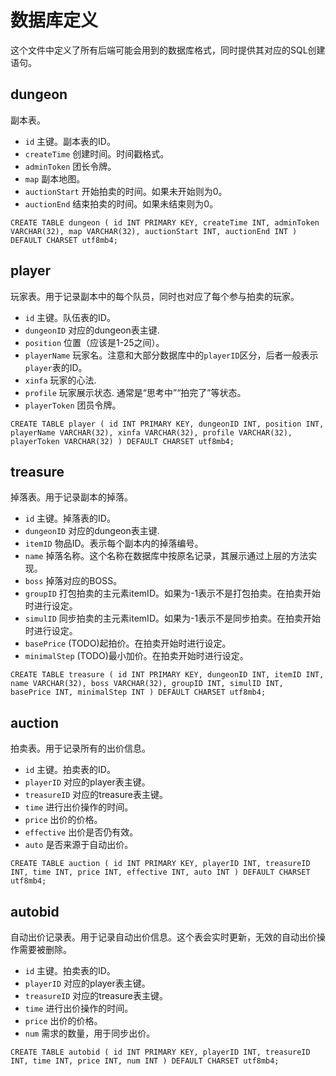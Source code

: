 # 数据库定义

这个文件中定义了所有后端可能会用到的数据库格式，同时提供其对应的SQL创建语句。

## dungeon

副本表。

- `id` 主键。副本表的ID。
- `createTime` 创建时间。时间戳格式。
- `adminToken` 团长令牌。
- `map` 副本地图。
- `auctionStart` 开始拍卖的时间。如果未开始则为0。
- `auctionEnd` 结束拍卖的时间。如果未结束则为0。

``CREATE TABLE dungeon (
         id INT PRIMARY KEY,
         createTime INT,
         adminToken VARCHAR(32),
         map VARCHAR(32),
         auctionStart INT,
         auctionEnd INT
) DEFAULT CHARSET utf8mb4;``

## player

玩家表。用于记录副本中的每个队员，同时也对应了每个参与拍卖的玩家。

- `id` 主键。队伍表的ID。
- `dungeonID` 对应的dungeon表主键.
- `position` 位置（应该是1-25之间）。
- `playerName` 玩家名。注意和大部分数据库中的`playerID`区分，后者一般表示`player`表的ID。
- `xinfa` 玩家的心法.
- `profile` 玩家展示状态. 通常是“思考中”“拍完了”等状态。
- `playerToken` 团员令牌。

``CREATE TABLE player (
         id INT PRIMARY KEY,
         dungeonID INT,
         position INT,
         playerName VARCHAR(32),
         xinfa VARCHAR(32),
         profile VARCHAR(32),
         playerToken VARCHAR(32)
) DEFAULT CHARSET utf8mb4;``

## treasure

掉落表。用于记录副本的掉落。

- `id` 主键。掉落表的ID。
- `dungeonID` 对应的dungeon表主键.
- `itemID` 物品ID。表示每个副本内的掉落编号。
- `name` 掉落名称。这个名称在数据库中按原名记录，其展示通过上层的方法实现。
- `boss` 掉落对应的BOSS。
- `groupID` 打包拍卖的主元素itemID。如果为-1表示不是打包拍卖。在拍卖开始时进行设定。
- `simulID` 同步拍卖的主元素itemID。如果为-1表示不是同步拍卖。在拍卖开始时进行设定。
- `basePrice` (TODO)起拍价。在拍卖开始时进行设定。
- `minimalStep` (TODO)最小加价。在拍卖开始时进行设定。

``CREATE TABLE treasure (
         id INT PRIMARY KEY,
         dungeonID INT,
         itemID INT,
         name VARCHAR(32),
         boss VARCHAR(32),
         groupID INT,
         simulID INT,
         basePrice INT,
         minimalStep INT
) DEFAULT CHARSET utf8mb4;``

## auction

拍卖表。用于记录所有的出价信息。

- `id` 主键。拍卖表的ID。
- `playerID` 对应的player表主键。
- `treasureID` 对应的treasure表主键。
- `time` 进行出价操作的时间。
- `price` 出价的价格。
- `effective` 出价是否仍有效。
- `auto` 是否来源于自动出价。

``CREATE TABLE auction (
         id INT PRIMARY KEY,
         playerID INT,
         treasureID INT,
         time INT,
         price INT,
         effective INT,
         auto INT
) DEFAULT CHARSET utf8mb4;``

## autobid

自动出价记录表。用于记录自动出价信息。这个表会实时更新，无效的自动出价操作需要被删除。

- `id` 主键。拍卖表的ID。
- `playerID` 对应的player表主键。
- `treasureID` 对应的treasure表主键。
- `time` 进行出价操作的时间。
- `price` 出价的价格。
- `num` 需求的数量，用于同步出价。

``CREATE TABLE autobid (
         id INT PRIMARY KEY,
         playerID INT,
         treasureID INT,
         time INT,
         price INT,
         num INT
) DEFAULT CHARSET utf8mb4;``


